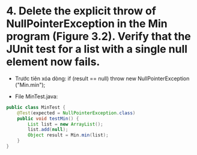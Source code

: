 # 4. Delete the explicit throw of NullPointerException in the Min program (Figure 3.2). Verify that the JUnit test for a list with a single null element now fails.

- Trước tiên xóa dòng: if (result == null) throw new NullPointerException ("Min.min");

- File MinTest.java:
```java
public class MinTest {
    @Test(expected = NullPointerException.class)
    public void testMin() {
        List list = new ArrayList();
        list.add(null);
        Object result = Min.min(list);
    }
}
```


